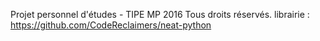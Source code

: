 Projet personnel d'études - TIPE MP 2016
Tous droits réservés.
librairie : https://github.com/CodeReclaimers/neat-python

